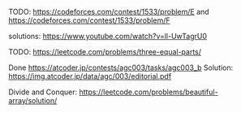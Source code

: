 TODO: https://codeforces.com/contest/1533/problem/E and https://codeforces.com/contest/1533/problem/F

solutions: https://www.youtube.com/watch?v=ll-UwTagrU0

TODO: https://leetcode.com/problems/three-equal-parts/

Done https://atcoder.jp/contests/agc003/tasks/agc003_b Solution: https://img.atcoder.jp/data/agc/003/editorial.pdf

Divide and Conquer: https://leetcode.com/problems/beautiful-array/solution/
